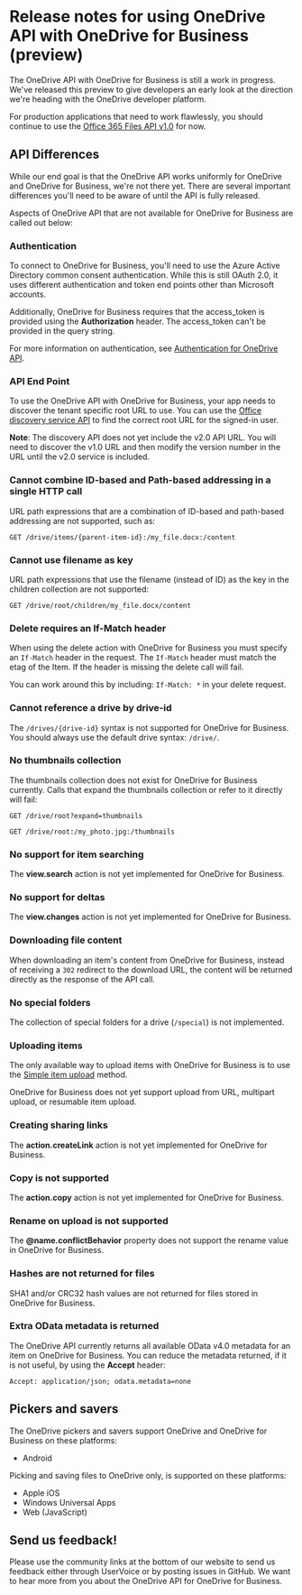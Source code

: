 # Release notes for using OneDrive API with OneDrive for Business (preview)

The OneDrive API with OneDrive for Business is still a work in progress. We've
released this preview to give developers an early look at the direction
we're heading with the OneDrive developer platform.

For production applications that need to work flawlessly, you should
continue to use the [Office 365 Files API v1.0](https://msdn.microsoft.com/en-us/office/office365/api/files-rest-operations) for now.

## API Differences

While our end goal is that the OneDrive API works uniformly for OneDrive and
OneDrive for Business, we're not there yet. There are several important
differences you'll need to be aware of until the API is fully released.

Aspects of OneDrive API that are not available for OneDrive for Business
are called out below:

### Authentication

To connect to OneDrive for Business, you'll need to use the Azure Active Directory
common consent authentication. While this is still OAuth 2.0, it uses different
authentication and token end points other than Microsoft accounts.

Additionally, OneDrive for Business requires that the access_token is provided using
the **Authorization** header. The access_token can't be provided in the query
string.

For more information on authentication, see [Authentication for OneDrive API](../auth/readme.md).

### API End Point

To use the OneDrive API with OneDrive for Business, your app needs to discover the
tenant specific root URL to use. You can use the [Office discovery service API][discover-api]
to find the correct root URL for the signed-in user.

**Note**: The discovery API does not yet include the v2.0 API URL. You will need
to discover the v1.0 URL and then modify the version number in the URL until
the v2.0 service is included.

[discover-api]: https://msdn.microsoft.com/en-us/office/office365/api/discovery-service-rest-operations

### Cannot combine ID-based and Path-based addressing in a single HTTP call

URL path expressions that are a combination of ID-based and path-based
addressing are not supported, such as:

`GET /drive/items/{parent-item-id}:/my_file.docx:/content`

### Cannot use filename as key

URL path expressions that use the filename (instead of ID) as the key in the
children collection are not supported:

`GET /drive/root/children/my_file.docx/content`

### Delete requires an If-Match header

When using the delete action with OneDrive for Business you must specify an
`If-Match` header in the request. The `If-Match` header must match the etag of the Item. If the header is missing the delete call will fail.

You can work around this by including: `If-Match: *` in your delete request.

### Cannot reference a drive by drive-id

The `/drives/{drive-id}` syntax is not supported for OneDrive for Business. You
should always use the default drive syntax: `/drive/`.

### No thumbnails collection

The thumbnails collection does not exist for OneDrive for Business currently.
Calls that expand the thumbnails collection or refer to it directly will fail:

`GET /drive/root?expand=thumbnails`

`GET /drive/root:/my_photo.jpg:/thumbnails`

### No support for item searching

The **view.search** action is not yet implemented for OneDrive for Business.

### No support for deltas

The **view.changes** action is not yet implemented for OneDrive for Business.

### Downloading file content

When downloading an item's content from OneDrive for Business, instead of
receiving a `302` redirect to the download URL, the content will be returned
directly as the response of the API call.

### No special folders

The collection of special folders for a drive (`/special`) is not implemented.

### Uploading items

The only available way to upload items with OneDrive for Business is to use the
[Simple item upload](../items/upload_put.md) method.

OneDrive for Business does not yet support upload from URL, multipart upload, or
resumable item upload.

### Creating sharing links

The **action.createLink** action is not yet implemented for OneDrive for Business.

### Copy is not supported

The **action.copy** action is not yet implemented for OneDrive for Business.

### Rename on upload is not supported

The **@name.conflictBehavior** property does not support the rename value in
OneDrive for Business.

### Hashes are not returned for files

SHA1 and/or CRC32 hash values are not returned for files stored in OneDrive
for Business.

### Extra OData metadata is returned

The OneDrive API currently returns all available OData v4.0 metadata for an item on OneDrive for Business. You can reduce the metadata returned, if it is not useful, by using the **Accept** header:
```
Accept: application/json; odata.metadata=none
```

## Pickers and savers

The OneDrive pickers and savers support OneDrive and OneDrive for Business
on these platforms:

* Android

Picking and saving files to OneDrive only, is supported on these platforms:

* Apple iOS
* Windows Universal Apps
* Web (JavaScript)


## Send us feedback!

Please use the community links at the bottom of our website to send us feedback
either through UserVoice or by posting issues in GitHub. We want to hear more
from you about the OneDrive API for OneDrive for Business.

<!-- {
  "type": "#page.annotation",
  "description": "Read more about the differences in using OneDrive API with OneDrive for Business",
  "keywords": "release,notes,onedrive,onedrive for business,od4b,odb,files api,files api v2",
  "section": "documentation",
  "tocPath": "OneDrive for Business (preview)/Release Notes"
} -->
